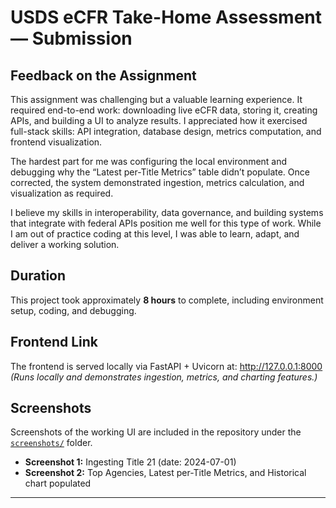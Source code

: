 # USDS eCFR Take-Home Assessment — Submission

## Feedback on the Assignment
This assignment was challenging but a valuable learning experience. It required end-to-end work: downloading live eCFR data, storing it, creating APIs, and building a UI to analyze results. I appreciated how it exercised full-stack skills: API integration, database design, metrics computation, and frontend visualization.  

The hardest part for me was configuring the local environment and debugging why the “Latest per-Title Metrics” table didn’t populate. Once corrected, the system demonstrated ingestion, metrics calculation, and visualization as required.  

I believe my skills in interoperability, data governance, and building systems that integrate with federal APIs position me well for this type of work. While I am out of practice coding at this level, I was able to learn, adapt, and deliver a working solution.

## Duration
This project took approximately **8 hours** to complete, including environment setup, coding, and debugging.

## Frontend Link
The frontend is served locally via FastAPI + Uvicorn at:  http://127.0.0.1:8000 
*(Runs locally and demonstrates ingestion, metrics, and charting features.)*

## Screenshots
Screenshots of the working UI are included in the repository under the [`screenshots/`](./screenshots) folder.

- **Screenshot 1:** Ingesting Title 21 (date: 2024-07-01)  
- **Screenshot 2:** Top Agencies, Latest per-Title Metrics, and Historical chart populated

---

